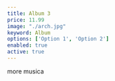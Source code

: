 ```yaml
---
title: Album 3
price: 11.99
image: "./arch.jpg"
keyword: Album
options: ['Option 1', 'Option 2']
enabled: true
active: true
---
```

more musica
